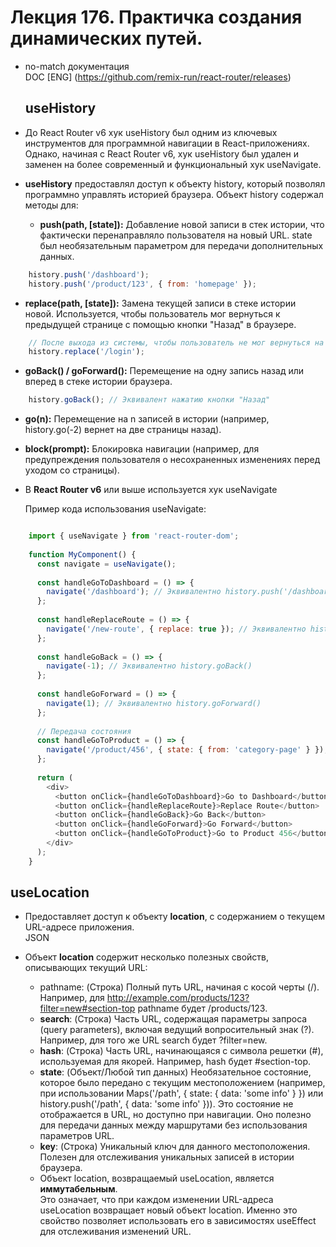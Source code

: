 # Лекция 176. Практичка создания динамических путей.  

* no-match документация  
  DOC [ENG] (https://github.com/remix-run/react-router/releases)  

   ## useHistory
* До React Router v6 хук useHistory был одним из ключевых 
  инструментов для программной навигации в React-приложениях. Однако, 
  начиная с React Router v6, хук useHistory был удален и заменен на 
  более современный и функциональный хук useNavigate.
* __useHistory__ предоставлял доступ к объекту history, который позволял 
  программно управлять историей браузера. Объект history содержал методы для:
  - __push(path, [state]):__ Добавление новой записи в стек истории, 
      что фактически перенаправляло пользователя на новый URL. 
      state был необязательным параметром для передачи дополнительных данных.
```js
    history.push('/dashboard');
    history.push('/product/123', { from: 'homepage' });
```
  - __replace(path, [state]):__ Замена текущей записи в стеке истории новой. 
    Используется, чтобы пользователь мог вернуться к предыдущей странице с 
    помощью кнопки "Назад" в браузере.

```js
    // После выхода из системы, чтобы пользователь не мог вернуться на предыдущую страницу
    history.replace('/login'); 
```

  - __goBack() / goForward():__ Перемещение на одну запись назад или вперед 
    в стеке истории браузера.

```js
    history.goBack(); // Эквивалент нажатию кнопки "Назад"
```

  - __go(n):__ Перемещение на n записей в истории 
    (например, history.go(-2) вернет на две страницы назад).  

  - __block(prompt):__ Блокировка навигации (например, для 
    предупреждения пользователя о несохраненных изменениях перед уходом со страницы).

  * В __React Router v6__ или выше используется хук useNavigate
  
    Пример кода использования useNavigate:

```js

    import { useNavigate } from 'react-router-dom';
    
    function MyComponent() {
      const navigate = useNavigate();
    
      const handleGoToDashboard = () => {
        navigate('/dashboard'); // Эквивалентно history.push('/dashboard')
      };
    
      const handleReplaceRoute = () => {
        navigate('/new-route', { replace: true }); // Эквивалентно history.replace('/new-route')
      };
    
      const handleGoBack = () => {
        navigate(-1); // Эквивалентно history.goBack()
      };
    
      const handleGoForward = () => {
        navigate(1); // Эквивалентно history.goForward()
      };
    
      // Передача состояния
      const handleGoToProduct = () => {
        navigate('/product/456', { state: { from: 'category-page' } });
      };
    
      return (
        <div>
          <button onClick={handleGoToDashboard}>Go to Dashboard</button>
          <button onClick={handleReplaceRoute}>Replace Route</button>
          <button onClick={handleGoBack}>Go Back</button>
          <button onClick={handleGoForward}>Go Forward</button>
          <button onClick={handleGoToProduct}>Go to Product 456</button>
        </div>
      );
    }
```  

##  useLocation

 * Предоставляет доступ к объекту __location__, c содержанием о текущем URL-адресе приложения.  
   JSON

 * Объект __location__ содержит несколько полезных свойств, описывающих текущий URL:  

    - pathname: (Строка) Полный путь URL, начиная с косой черты (/). 
      Например, для http://example.com/products/123?filter=new#section-top 
      pathname будет /products/123.  
    - __search__: (Строка) Часть URL, содержащая параметры запроса (query parameters), 
      включая ведущий вопросительный знак (?). Например, для того же URL search будет ?filter=new.  
    - __hash__: (Строка) Часть URL, начинающаяся с символа решетки (#), 
      используемая для якорей. Например, hash будет #section-top.  
    - __state__: (Объект/Любой тип данных) Необязательное состояние, которое было передано
      с текущим местоположением 
      (например, при использовании Maps('/path', { state: { data: 'some info' } }) 
      или history.push('/path', { data: 'some info' })). 
      Это состояние не отображается в URL, но доступно при навигации. 
      Оно полезно для передачи данных между маршрутами без использования параметров URL.  
    - __key__: (Строка) Уникальный ключ для данного местоположения. 
      Полезен для отслеживания уникальных записей в истории браузера.  

    * Объект location, возвращаемый useLocation, является __иммутабельным__.   
      Это означает, что при каждом изменении URL-адреса useLocation возвращает 
      новый объект location. Именно это свойство позволяет использовать его в 
      зависимостях useEffect для отслеживания изменений URL.